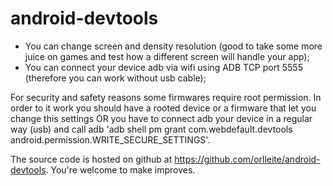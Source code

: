 # android-devtools
- You can change screen and density resolution (good to take some more juice on games and test how a different screen will handle your app);
- You can connect your device adb via wifi using ADB TCP port 5555 (therefore you can work without usb cable);

For security and safety reasons some firmwares require root permission. In order to it work you should have a rooted device or a firmware that let you change this settings OR you have to connect adb your device in a regular way (usb) and call adb 'adb shell pm grant com.webdefault.devtools android.permission.WRITE_SECURE_SETTINGS'.

The source code is hosted on github at https://github.com/orlleite/android-devtools. You're welcome to make improves.
